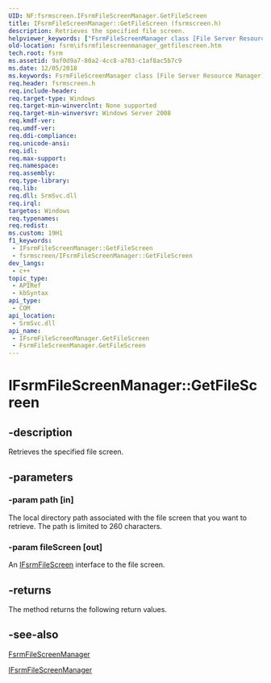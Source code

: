 ```yaml
---
UID: NF:fsrmscreen.IFsrmFileScreenManager.GetFileScreen
title: IFsrmFileScreenManager::GetFileScreen (fsrmscreen.h)
description: Retrieves the specified file screen.
helpviewer_keywords: ["FsrmFileScreenManager class [File Server Resource Manager]","GetFileScreen method","GetFileScreen","GetFileScreen method [File Server Resource Manager]","GetFileScreen method [File Server Resource Manager]","FsrmFileScreenManager class","GetFileScreen method [File Server Resource Manager]","IFsrmFileScreenManager interface","IFsrmFileScreenManager interface [File Server Resource Manager]","GetFileScreen method","IFsrmFileScreenManager.GetFileScreen","IFsrmFileScreenManager::GetFileScreen","fs.ifsrmfilescreenmanager_getfilescreen","fsrm.ifsrmfilescreenmanager_getfilescreen","fsrmscreen/IFsrmFileScreenManager::GetFileScreen"]
old-location: fsrm\ifsrmfilescreenmanager_getfilescreen.htm
tech.root: fsrm
ms.assetid: 9af0d9a7-80a2-4cc8-a703-c1af8ac5b7c9
ms.date: 12/05/2018
ms.keywords: FsrmFileScreenManager class [File Server Resource Manager],GetFileScreen method, GetFileScreen, GetFileScreen method [File Server Resource Manager], GetFileScreen method [File Server Resource Manager],FsrmFileScreenManager class, GetFileScreen method [File Server Resource Manager],IFsrmFileScreenManager interface, IFsrmFileScreenManager interface [File Server Resource Manager],GetFileScreen method, IFsrmFileScreenManager.GetFileScreen, IFsrmFileScreenManager::GetFileScreen, fs.ifsrmfilescreenmanager_getfilescreen, fsrm.ifsrmfilescreenmanager_getfilescreen, fsrmscreen/IFsrmFileScreenManager::GetFileScreen
req.header: fsrmscreen.h
req.include-header: 
req.target-type: Windows
req.target-min-winverclnt: None supported
req.target-min-winversvr: Windows Server 2008
req.kmdf-ver: 
req.umdf-ver: 
req.ddi-compliance: 
req.unicode-ansi: 
req.idl: 
req.max-support: 
req.namespace: 
req.assembly: 
req.type-library: 
req.lib: 
req.dll: SrmSvc.dll
req.irql: 
targetos: Windows
req.typenames: 
req.redist: 
ms.custom: 19H1
f1_keywords:
 - IFsrmFileScreenManager::GetFileScreen
 - fsrmscreen/IFsrmFileScreenManager::GetFileScreen
dev_langs:
 - c++
topic_type:
 - APIRef
 - kbSyntax
api_type:
 - COM
api_location:
 - SrmSvc.dll
api_name:
 - IFsrmFileScreenManager.GetFileScreen
 - FsrmFileScreenManager.GetFileScreen
---
```


# IFsrmFileScreenManager::GetFileScreen


## -description

Retrieves the specified file screen.

## -parameters

### -param path [in]

The local directory path associated with the file screen that you want to retrieve. The path is limited to 260 characters.

### -param fileScreen [out]

An <a href="/previous-versions/windows/desktop/api/fsrmscreen/nn-fsrmscreen-ifsrmfilescreen">IFsrmFileScreen</a> interface to the file screen.

## -returns

The method returns the following return values.

## -see-also

<a href="/previous-versions/windows/desktop/fsrm/fsrmfilescreenmanager">FsrmFileScreenManager</a>



<a href="/previous-versions/windows/desktop/api/fsrmscreen/nn-fsrmscreen-ifsrmfilescreenmanager">IFsrmFileScreenManager</a>